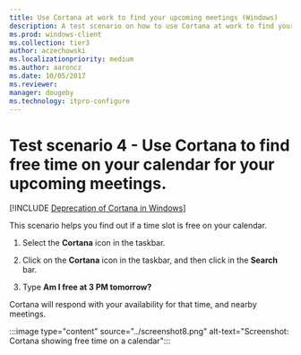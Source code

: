 ```yaml
---
title: Use Cortana at work to find your upcoming meetings (Windows)
description: A test scenario on how to use Cortana at work to find your upcoming meetings.
ms.prod: windows-client
ms.collection: tier3
author: aczechowski
ms.localizationpriority: medium
ms.author: aaroncz
ms.date: 10/05/2017
ms.reviewer: 
manager: dougeby
ms.technology: itpro-configure
---
```


# Test scenario 4 - Use Cortana to find free time on your calendar for your upcoming meetings.

<!--Using include for Cortana in Windows deprecation -->
[!INCLUDE [Deprecation of Cortana in Windows](./includes/cortana-deprecation.md)]

This scenario helps you find out if a time slot is free on your calendar.

1. Select the  **Cortana**  icon in the taskbar.

2. Click on the **Cortana** icon in the taskbar, and then click in the **Search** bar.

3. Type **Am I free at 3 PM tomorrow?**

Cortana will respond with your availability for that time, and nearby meetings.

:::image type="content" source="../screenshot8.png" alt-text="Screenshot: Cortana showing free time on a calendar":::

